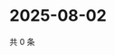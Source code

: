 # 2025-08-02

共 0 条

<!-- BEGIN ZHIHUVIDEO -->
<!-- 最后更新时间 Sat Aug 02 2025 06:11:50 GMT+0800 (China Standard Time) -->

<!-- END ZHIHUVIDEO -->
